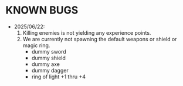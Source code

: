 # KNOWN BUGS

- 2025/06/22:
    1. Killing enemies is not yielding any experience points.
    2. We are currently not spawning the default weapons or shield or magic ring.
        - dummy sword
        - dummy shield
        - dummy axe
        - dummy dagger 
        - ring of light +1 thru +4
